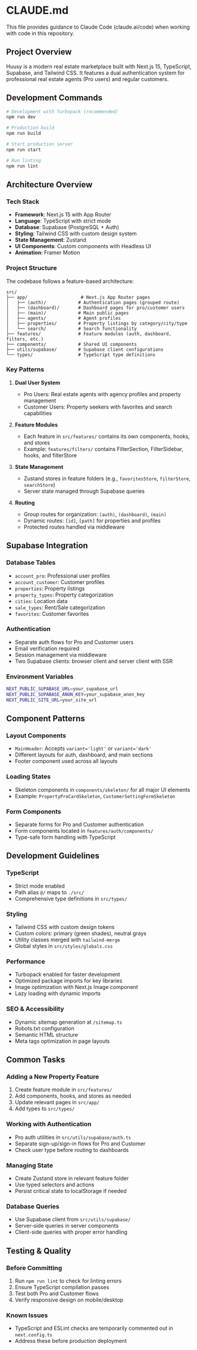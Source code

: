 # CLAUDE.md

This file provides guidance to Claude Code (claude.ai/code) when working with code in this repository.

## Project Overview

Huusy is a modern real estate marketplace built with Next.js 15, TypeScript, Supabase, and Tailwind CSS. It features a dual authentication system for professional real estate agents (Pro users) and regular customers.

## Development Commands

```bash
# Development with Turbopack (recommended)
npm run dev

# Production build
npm run build

# Start production server
npm run start

# Run linting
npm run lint
```

## Architecture Overview

### Tech Stack
- **Framework**: Next.js 15 with App Router
- **Language**: TypeScript with strict mode
- **Database**: Supabase (PostgreSQL + Auth)
- **Styling**: Tailwind CSS with custom design system
- **State Management**: Zustand
- **UI Components**: Custom components with Headless UI
- **Animation**: Framer Motion

### Project Structure
The codebase follows a feature-based architecture:

```
src/
├── app/                    # Next.js App Router pages
│   ├── (auth)/            # Authentication pages (grouped route)
│   ├── (dashboard)/       # Dashboard pages for pro/customer users
│   ├── (main)/            # Main public pages
│   ├── agents/            # Agent profiles
│   ├── properties/        # Property listings by category/city/type
│   └── search/            # Search functionality
├── features/              # Feature modules (auth, dashboard, filters, etc.)
├── components/            # Shared UI components
├── utils/supabase/        # Supabase client configurations
└── types/                 # TypeScript type definitions
```

### Key Patterns

1. **Dual User System**
   - Pro Users: Real estate agents with agency profiles and property management
   - Customer Users: Property seekers with favorites and search capabilities

2. **Feature Modules**
   - Each feature in `src/features/` contains its own components, hooks, and stores
   - Example: `features/filters/` contains FilterSection, FilterSidebar, hooks, and filterStore

3. **State Management**
   - Zustand stores in feature folders (e.g., `favoritesStore`, `filterStore`, `searchStore`)
   - Server state managed through Supabase queries

4. **Routing**
   - Group routes for organization: `(auth)`, `(dashboard)`, `(main)`
   - Dynamic routes: `[id]`, `[path]` for properties and profiles
   - Protected routes handled via middleware

## Supabase Integration

### Database Tables
- `account_pro`: Professional user profiles
- `account_customer`: Customer profiles  
- `properties`: Property listings
- `property_types`: Property categorization
- `cities`: Location data
- `sale_types`: Rent/Sale categorization
- `favorites`: Customer favorites

### Authentication
- Separate auth flows for Pro and Customer users
- Email verification required
- Session management via middleware
- Two Supabase clients: browser client and server client with SSR

### Environment Variables
```bash
NEXT_PUBLIC_SUPABASE_URL=your_supabase_url
NEXT_PUBLIC_SUPABASE_ANON_KEY=your_supabase_anon_key
NEXT_PUBLIC_SITE_URL=your_site_url
```

## Component Patterns

### Layout Components
- `MainHeader`: Accepts `variant='light'` or `variant='dark'`
- Different layouts for auth, dashboard, and main sections
- Footer component used across all layouts

### Loading States
- Skeleton components in `components/skeleton/` for all major UI elements
- Example: `PropertyProCardSkeleton`, `CustomerSettingFormSkeleton`

### Form Components
- Separate forms for Pro and Customer authentication
- Form components located in `features/auth/components/`
- Type-safe form handling with TypeScript

## Development Guidelines

### TypeScript
- Strict mode enabled
- Path alias `@/` maps to `./src/`
- Comprehensive type definitions in `src/types/`

### Styling
- Tailwind CSS with custom design tokens
- Custom colors: primary (green shades), neutral grays
- Utility classes merged with `tailwind-merge`
- Global styles in `src/styles/globals.css`

### Performance
- Turbopack enabled for faster development
- Optimized package imports for key libraries
- Image optimization with Next.js Image component
- Lazy loading with dynamic imports

### SEO & Accessibility
- Dynamic sitemap generation at `/sitemap.ts`
- Robots.txt configuration
- Semantic HTML structure
- Meta tags optimization in page layouts

## Common Tasks

### Adding a New Property Feature
1. Create feature module in `src/features/`
2. Add components, hooks, and stores as needed
3. Update relevant pages in `src/app/`
4. Add types to `src/types/`

### Working with Authentication
- Pro auth utilities in `src/utils/supabase/auth.ts`
- Separate sign-up/sign-in flows for Pro and Customer
- Check user type before routing to dashboards

### Managing State
- Create Zustand store in relevant feature folder
- Use typed selectors and actions
- Persist critical state to localStorage if needed

### Database Queries
- Use Supabase client from `src/utils/supabase/`
- Server-side queries in server components
- Client-side queries with proper error handling

## Testing & Quality

### Before Committing
1. Run `npm run lint` to check for linting errors
2. Ensure TypeScript compilation passes
3. Test both Pro and Customer flows
4. Verify responsive design on mobile/desktop

### Known Issues
- TypeScript and ESLint checks are temporarily commented out in `next.config.ts`
- Address these before production deployment